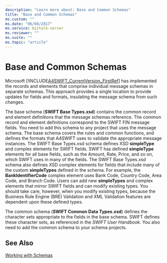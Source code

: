 ```yaml
---
description: "Learn more about: Base and Common Schemas"
title: "Base and Common Schemas"
ms.custom: ""
ms.date: "06/08/2017"
ms.service: biztalk-server
ms.reviewer: ""
ms.suite: ""
ms.topic: "article"
---
```

# Base and Common Schemas
Microsoft [!INCLUDE[A4SWIFT_CurrentVersion_FirstRef](../../includes/a4swift-currentversion-firstref-md.md)] has implemented the records and elements that comprise individual message schemas in separate schemas. This approach provides a single location to provide updates for fields and formats, insulating the message schema from such changes.  
  
 The base schema (**SWIFT Base Types.xsd**) contains the common record and element definitions that the message schemas reference. The common record and element definitions correspond to the SWIFT FIN message fields. You need to add this schema to any project that uses the message schema. The base schema covers the rules and common functions, and defines the formats that A4SWIFT uses to validate the appropriate message instances. The SWIFT Base Types.xsd schema defines XSD **simpleType** and complex elements for SWIFT fields. SWIFT has defined **simpleType** elements for all base fields, such as the Amount, Rate, Price, and so on, which SWIFT uses in many of the fields. The SWIFT Base Types.xsd schema also defines XSD complex elements for fields that include many of the custom **simpleTypes** defined in the schema. For example, the **BankIdentifierCode** complex element uses Bank Code, Country Code, Area Code, and Branch Code. Users can add new **simpleTypes** and complex elements that mirror SWIFT fields and can modify existing types. You should take care, however, when you modify existing types, because the Business Rule Engine (BRE) Validation and XML Validation features are dependent upon these defined types.  
  
 The common schema (**SWIFT Common Data Types.xsd**) defines the character sets appropriate to the fields in the base schema. SWIFT defines these character sets, as referenced in the *SWIFT User Handbook*. You also need to add the common schema to your schema projects.  
  
## See Also  
 [Working with Schemas](../../adapters-and-accelerators/accelerator-swift/working-with-schemas.md)

